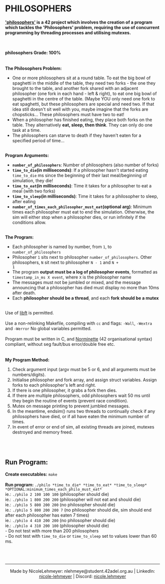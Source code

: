 # PHILOSOPHERS

<p>
  <b><a href="https://github.com/NicoleLehmeyer/PHILOSOPHERS/blob/main/subject/PHILOSOPHERS_SUBJECT.pdf">'philosophers'</a> is a 42 project which involves the creation of a program which tackles the 'Philosophers' problem, requiring the use of concurrent programming by threading processes and utilising mutexes.</b>
    
<br><br>
  <b>philosophers Grade: 100%</b>
  <br>
  <br>
  <br>
  <b>The Philosophers Problem:</b><br>
  - One or more philosophers sit at a round table. To eat the big bowl of spaghetti in the middle of the table, they need two forks - the one they brought to the table, and another fork shared with an adjacent philosopher (one fork in each hand - left & right), to eat one big bowl of spaghetti in the centre of the table. (Maybe YOU only need one fork to eat spaghetti, but these philosophers are special and need two. If that idea still doesn't sit well with you, maybe imagine that the forks are chopsticks... These philosophers must have two to eat!<br>
  - When a philosopher has finished eating, they place both forks on the table. They alternatively <b>eat, sleep, then think</b>. They can only do one task at a time.<br>
  - The philosophers can starve to death if they haven't eaten for a specified period of time...<br><br>

  <b>Program Arguments:</b><br>
  - <code><b>number_of_philosophers</b></code>: Number of philosophers (also number of forks)<br>
  - <code><b>time_to_die</code>(in milliseconds)</b>: If a philosopher hasn't started eating <code>time_to_die</code> ms since the beginning of their last meal/beginning of simulation, they die!<br>
  - <code><b>time_to_eat</code>(in milliseconds)</b>: Time it takes for a philosopher to eat a meal (with two forks)<br>
  - <code><b>time_to_sleep</code>(in milliseconds)</b>: Time it takes for a philosopher to sleep, after eating<br>
  - <code><b>number_of_times_each_philosopher_must_eat</code>(optional arg)</b>: Minimum times each philosopher must eat to end the simulation. Otherwise, the sim will either stop when a philosopher dies, or run infinitely if the conditions allow.<br><br>
  
  <b>The Program:</b><br>
  - Each philosopher is named by number, from <code>1</code>, to <code>number_of_philosophers</code><br>
  - Philosopher <code>1</code> sits next to philosopher <code>number_of_philosophers</code>. Other philosophers, <code>N</code> sit next to philosopher <code>N - 1</code> and <code>N + 1</code><br>
  - The program <b>output must be a log of philosopher events</b>, formatted as <code>timestamp_in_ms X event</code>, where <code>X</code> is the philosopher name<br>
  - The messages must not be jumbled or mixed, and the message announcing that a philosopher has died must display no more than 10ms after death.<br>
  - Each <b>philosopher should be a thread</b>, and each <b>fork should be a mutex</b><br><br>

  Use of <a href="https://github.com/NicoleLehmeyer/LIBFT">libft</a> is permitted.<br><br>
  Use a non-relinking Makefile, compiling with <code>cc</code> and flags: <code>-Wall</code>, <code>-Wextra</code> and <code>-Werror</code>
  No global variables permitted.<br><br>
  Program must be written in C, and <a href="https://github.com/NicoleLehmeyer/LIBFT/blob/main/subject/norme.pdf">Norminette</a> (42 organisational syntax) compliant, without seg fault/bus error/double free etc.
  <br>
  <br>
  <br>
  <b>My Program Method:</b><br>
  1.  Check argument input (argv must be 5 or 6, and all arguments must be numbers/digits).<br>
  2.  Initialise philosopher and fork array, and assign struct variables. Assign forks to each philosopher's left and right.<br>
  3.  If there is one philosopher, it grabs a fork then dies.<br>
  4.  If there are multiple philosophers, odd philosophers wait 50 ms until they begin the routine of events (prevent race condition).<br>
  5.  Mutex on message printing to prevent jumbled messages.<br>
  6.  In the meantime, endsim() runs two threads to continually check if any philosophers have died, or if all have eaten the minimum number of times.
  7.  In event of error or end of sim, all existing threads are joined, mutexes destroyed and memory freed.<br>
  <br>
  <br>
</p>

## Run Program:
<p>
  <b>Create executables:</b> <code>make</code><br>
  <br>
  <b>Run program:</b> <code>./philo *time_to_die* *time_to_eat* *time_to_sleep* *OPTIONAL:minimum_times_each_philo_must_eat*</code><br>
  ie.: <code>./philo 2 100 100 100</code> (philosopher should die)<br> 
  ie.: <code>./philo 1 800 200 200</code> (philosopher will not eat and should die)<br> 
  ie.: <code>./philo 5 800 200 200</code> (no philosopher should die)<br>
  ie.: <code>./philo 5 800 200 200 7</code> (no philosopher should die, sim should end after each philosopher has eaten 7 times)<br>
  ie.: <code>./philo 4 410 200 200</code> (no philosopher should die)<br>
  ie.: <code>./philo 4 310 200 100</code> (philosopher should die)<br>
  - Do not test with more than 200 philosophers<br>
  - Do not test with <code>time_to_die</code> or <code>time_to_sleep</code> set to values lower than 60 ms.<br>
  <br>
  <br>
  <br>
</p>

---
<p align="center">
Made by NicoleLehmeyer: nlehmeye@student.42adel.org.au | LinkedIn: <a href="https://www.linkedin.com/in/nicole-lehmeyer/">nicole-lehmeyer</a> | Discord: <a href="https://discordapp.com/users/1107446949344448543/">nicole.lehmeyer</a>
</p>
